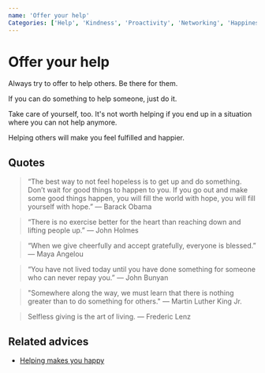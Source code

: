 ```yaml
---
name: 'Offer your help'
Categories: ['Help', 'Kindness', 'Proactivity', 'Networking', 'Happiness', 'Community', 'Relationships', 'Friendship']
---
```

# Offer your help

Always try to offer to help others. Be there for them.

If you can do something to help someone, just do it.

Take care of yourself, too. It's not worth helping if you end up in a situation where you can not help anymore.

Helping others will make you feel fulfilled and happier.

## Quotes

> “The best way to not feel hopeless is to get up and do something. Don’t wait for good things to happen to you. If you go out and make some good things happen, you will fill the world with hope, you will fill yourself with hope.” ― Barack Obama

> “There is no exercise better for the heart than reaching down and lifting people up.” ― John Holmes

> “When we give cheerfully and accept gratefully, everyone is blessed.” ― Maya Angelou

> “You have not lived today until you have done something for someone who can never repay you.” ― John Bunyan

> "Somewhere along the way, we must learn that there is nothing greater than to do something for others." ― Martin Luther King Jr.

> Selfless giving is the art of living. ― Frederic Lenz

## Related advices

- [Helping makes you happy](../Helping%20makes%20you%20happy/index.md)